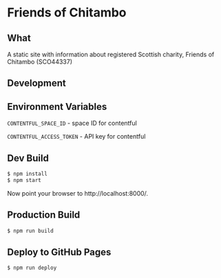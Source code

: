 # Friends of Chitambo

## What
A static site with information about registered Scottish charity, Friends of Chitambo (SCO44337)

## Development

Environment Variables
---------
`CONTENTFUL_SPACE_ID` - space ID for contentful 

`CONTENTFUL_ACCESS_TOKEN` - API key for contentful

Dev Build
---------
```bash
$ npm install
$ npm start
```

Now point your browser to http://localhost:8000/.

Production Build
----------------
```bash
$ npm run build
```

Deploy to GitHub Pages
----------------
```bash
$ npm run deploy
```
